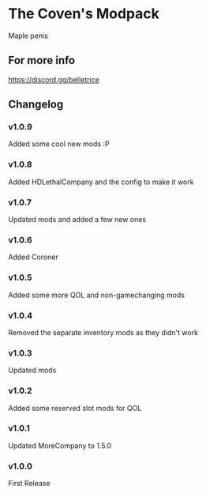 # The Coven's Modpack

Maple penis

## For more info

<https://discord.gg/belletrice>

## Changelog

### v1.0.9

Added some cool new mods :P

### v1.0.8

Added HDLethalCompany and the config to make it work

### v1.0.7

Updated mods and added a few new ones

### v1.0.6

Added Coroner

### v1.0.5

Added some more QOL and non-gamechanging mods

### v1.0.4

Removed the separate inventory mods as they didn't work

### v1.0.3

Updated mods

### v1.0.2

Added some reserved slot mods for QOL

### v1.0.1

Updated MoreCompany to 1.5.0

### v1.0.0

First Release
